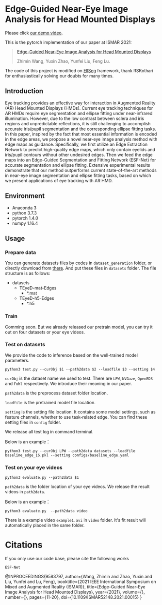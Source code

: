 # Edge-Guided Near-Eye Image Analysis for Head Mounted Displays

Please click [our demo video](https://youtu.be/wV1kkvdW5WE).

This is the pytorch implementation of our paper at ISMAR 2021:
> [Edge-Guided Near-Eye Image Analysis for Head Mounted Displays](https://ieeexplore.ieee.org/document/9583797)
>
> Zhimin Wang, Yuxin Zhao, Yunfei Liu, Feng Lu.

The code of this project is modified on [EllSeg](https://github.com/RSKothari/EllSeg) framework, thank RSKothari for enthusiastically solving our doubts for many times.

## Introduction

Eye tracking provides an effective way for interaction in Augmented Reality (AR) Head Mounted Displays (HMDs). Current eye tracking techniques for AR HMDs require eye segmentation and ellipse fitting under near-infrared illumination. However, due to the low contrast between sclera and iris regions and unpredictable reflections, it is still challenging to accomplish accurate iris/pupil segmentation and the corresponding ellipse fitting tasks. In this paper, inspired by the fact that most essential information is encoded in the edge areas, we propose a novel near-eye image analysis method with edge maps as guidance. Specifically, we first utilize an Edge Extraction Network to predict high-quality edge maps, which only contain eyelids and iris/pupil contours without other undesired edges. Then we feed the edge maps into an Edge-Guided Segmentation and Fitting Network (ESF-Net) for accurate segmentation and ellipse fitting. Extensive experimental results demonstrate that our method outperforms current state-of-the-art methods in near-eye image segmentation and ellipse fitting tasks, based on which we present applications of eye tracking with AR HMD.



## Environment

- Anaconda 3
- python 3.7.3
- pytorch 1.4.0
- numpy 1.16.4 

## Usage

### Prepare data

You can generate datasets files by codes in `dataset_generation` folder, or directly download from [there](https://drive.google.com/). And put these files in `datasets` folder.
The file structure is as follows:
* datasets
    * TEyeD-mat-Edges
        * *.mat
    * TEyeD-h5-Edges
        * *.h5 

### Train

Comming soon. But we already released our pretrain model, you can try it out on four datasets or your eye videos.


### Test on datasets

We provide the code to inference based on the well-trained model parameters.

```shell
python3 test.py --curObj $1 --path2data $2 --loadfile $3 --setting $4
```

`curObj` is the dataset name we used to test. There are `LPW`, `NVGaze`, `OpenEDS` and `Fuhl` respectively.  We introduce their meaning in our paper.

`path2data` is the preprocess dataset folder location. 

`loadfile` is the pretrained model file location.

`setting` is  the setting file location. It contains some model settings, such as feature channels, whether to use task-related edge. You can find these setting files in `config` folder.

We release all test log in command terminal.

Below is an example：

```shell
python3 test.py --curObj LPW --path2data datasets --loadfile baseline_edge_16.pkl --setting configs/baseline_edge.yaml
```

### Test on your eye videos 
```shell
python3 evaluate.py --path2data $1 
```

`path2data` is the folder location of your eye videos. 
We release the result videos in `path2data`.

Below is an example：

```shell
python3 evaluate.py  --path2data video
```
There is a example video `example1.avi` in `video` folder. It's fit result will automatically placed in the same folder.

# Citations

If you only use our code base, please cite the following works
```
ESF-Net
```
@INPROCEEDINGS{9583797,
     author={Wang, Zhimin and Zhao, Yuxin and Liu, Yunfei and Lu, Feng},
     booktitle={2021 IEEE International Symposium on Mixed and Augmented Reality (ISMAR)}, 
     title={Edge-Guided Near-Eye Image Analysis for Head Mounted Displays}, 
     year={2021},
     volume={},
     number={},
     pages={11-20},
     doi={10.1109/ISMAR52148.2021.00015}
}
```
